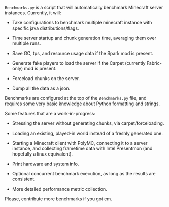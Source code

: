 `Benchmarks.py` is a script that will automatically benchmark Minecraft server instances. Currently, it will:

- Take configurations to benchmark multiple minecraft instance with specific java distributions/flags.

- Time server startup and chunk generation time, averaging them over multiple runs.

- Save GC, tps, and resource usage data if the Spark mod is present.

- Generate fake players to load the server if the Carpet (currently Fabric-only) mod is present.

- Forceload chunks on the server.

- Dump all the data as a json.

Benchmarks are configured at the top of the `Benchmarks.py` file, and requires some very basic knowledge about Python formatting and strings. 

Some features that are a work-in-progress:

- Stressing the server without generating chunks, via carpet/forceloading. 

- Loading an existing, played-in world instead of a freshly generated one.

- Starting a Minecraft client with PolyMC, connecting it to a server instance, and collecting frametime data with Intel Presentmon (and hopefully a linux equivalent).

- Print hardware and system info.

- Optional concurrent benchmark execution, as long as the results are consistent.
 
 - More detailed performance metric collection.

Please, contribute more benchmarks if you got em. 
